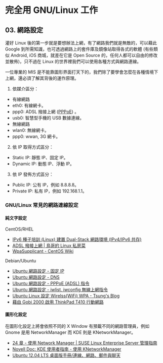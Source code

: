 # 完全用 GNU/Linux 工作

## 03. 網路設定

灌好 Linux 後的第一步就是要想辦法上網，有了網路我們就是無敵的，可以藉此 Google 到所需知識，也可透過網路上的套件庫及鏡像站取得各式的軟體 (有些類似 Android, iOS 商城，就差在它是 Open Source 的，任何人都可以自由的修改並散佈)，只不過在 Linux 的世界裡我們可以使用各種方式與網路連線。

一位專業的 MIS 是不能靠圖形界面打天下的，我們除了要學會怎麼在各種情境下上網，還必須了解其背後的運作原理。

1. 依媒介區分：

- 有線網路
 - eth0: 有線網卡。
 - ppp0: ADSL 撥接上網 ([PPPoE](http://zh.wikipedia.org/wiki/PPPoE)) 。
 - usb0: 智慧型手機的 USB 數據連線。
- 無線網路
 - wlan0: 無線網卡。
 - ppp0: wwan, 3G 網卡。

2. 依 IP 取得方式區分：

- Static IP: 靜態 IP、固定 IP。
- Dynamic IP: 動態 IP、浮動 IP。

3. 依 IP 發佈方式區分：

- Public IP: 公有 IP，例如 8.8.8.8。
- Private IP:  私有 IP，例如 192.168.1.1。

### GNU/Linux 常見的網路連線設定

#### 純文字設定

CentOS/RHEL

- [IPv6 種子培訓 (Linux) 建置 Dual-Stack 網路環境 (IPv4/IPv6 共存)](http://note.drx.tw/2011/08/ipv6-linux-3.html)
- [ADSL 撥接上網 | 鳥哥的 Linux 私房菜](http://linux.vbird.org/linux_server/0130internet_connect.php#connect_adsl)
- [WpaSupplicant - CentOS Wiki](http://wiki.centos.org/zh-tw/HowTos/Laptops/WpaSupplicant)

Debian/Ubuntu

- [Ubuntu 網路設定 - 固定 IP](http://note.drx.tw/2008/02/ubuntu-ip.html)
- [Ubuntu 網路設定 - DNS](http://note.drx.tw/2008/02/ubuntu-dns.html)
- [Ubuntu 網路設定 - PPPoE (ADSL) 指令](http://note.drx.tw/2008/08/networkpppoe-adsl.html)
- [Ubuntu 網路設定 - iwlist, iwconfig 無線上網指令](http://note.drx.tw/2010/12/network-wireless.html)
- [Ubuntu Linux 設定 Wirelss(WiFi) WPA - Tsung's Blog](http://blog.longwin.com.tw/2007/03/ubuntu_setup_wireless_wpa_2007/)
- [藉由 Gobi 2000 啟用 ThinkPad T410 行動網路](http://note.drx.tw/2012/05/enable-wwan-with-gobi2000-at-t410.html)

#### 圖形化設定

在圖形化設定上將會依照不同的 X Window 有預載不同的網路管理員，例如 Gnome 是用 NetworkManager 而 KDE 則是 KNetworkManager。

- [24 章 - 使用 Network Manager | SUSE Linux Enterprise Server 管理指南](https://www.suse.com/zh-tw/documentation/sles11/singlehtml/book_sle_admin/cha.nm.html)
- [Novell Doc: KDE 使用者指南 - 使用 KNetworkManager](http://www.novell.com/zh-tw/documentation/sled10/userguide_kde_sp1/data/sec_nm_knm.html)
- [Ubuntu 12.04 LTS 桌面版手冊/連線、網路、郵件與聊天](https://help.ubuntu.com/12.04/ubuntu-help/net.html)

